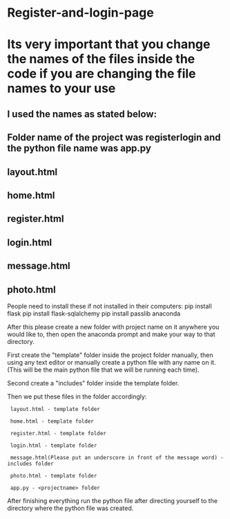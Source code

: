 # Register-and-login-page
# Its very important that you change the names of the files inside the code if you are changing the file names to your use
## I used the names as stated below:
## Folder name of the project was registerlogin and the python file name was app.py
## layout.html
## home.html
## register.html
## login.html 
## message.html
## photo.html
People need to install these if not installed in their computers:
  pip install flask
  pip install flask-sqlalchemy
  pip install passlib
  anaconda

After this please create a new folder with project name on it anywhere you would like to, then open the anaconda prompt and make your way to that directory.

First create the "template" folder inside the project folder manually, then using any text editor or manually create a python file with any name on it. (This will be the main python file that we will be running each time).

Second create a "includes" folder inside the template folder.

Then we put these files in the folder accordingly:

     layout.html - template folder
     
     home.html - template folder
     
     register.html - template folder
     
     login.html - template folder
     
     message.html(Please put an underscore in front of the message word) - includes folder
     
     photo.html - template folder
     
     app.py - <projectname> folder

After finishing everything run the python file after directing yourself to the directory where the python file was created.
        
